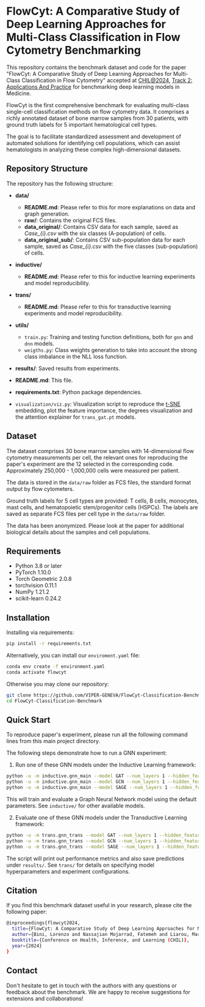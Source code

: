 # FlowCyt: A Comparative Study of Deep Learning Approaches for Multi-Class Classification in Flow Cytometry Benchmarking

This repository contains the benchmark dataset and code for the paper "FlowCyt: A Comparative Study of Deep Learning Approaches for Multi-Class Classification in Flow Cytometry" accepted at [CHIL@2024](https://chilconference.org/), [Track 2: Applications And Practice](https://chilconference.org/call-for-papers.html#tab-track-2) for benchmarking deep learning models in Medicine.

FlowCyt is the first comprehensive benchmark for evaluating multi-class single-cell classification methods on flow cytometry data. It comprises a richly annotated dataset of bone marrow samples from 30 patients, with ground truth labels for 5 important hematological cell types.

The goal is to facilitate standardized assessment and development of automated solutions for identifying cell populations, which can assist hematologists in analyzing these complex high-dimensional datasets.

## Repository Structure
The repository has the following structure:

- **data/**
  - **README.md**: Please refer to this for more explanations on data and graph generation.
  - **raw/**: Contains the original FCS files.
  - **data_original/**: Contains CSV data for each sample, saved as *Case_{i}.csv* with the six classes (A-population) of cells.
  - **data_original_sub/**: Contains CSV sub-population data for each sample, saved as *Case_{i}.csv* with the five classes (sub-population) of cells.

- **inductive/**
  - **README.md**: Please refer to this for inductive learning experiments and model reproducibility.
    
- **trans/**
  - **README.md**: Please refer to this for transductive learning experiments and model reproducibility.
 
- **utils/**
  - `train.py`: Training and testing function definitions, both for `gnn` and `dnn` models.
  - `weigths.py`: Class weights generation to take into account the strong class imbalance in the NLL loss function.

- **results/**: Saved results from experiments.

- **README.md**: This file.

- **requirements.txt**: Python package dependencies.

- `visualization/viz.py`: Visualization script to reproduce the [t-SNE](https://www.jmlr.org/papers/volume9/vandermaaten08a/vandermaaten08a.pdf?fbcl) embedding, plot the feature importance, the degrees visualization and the attention explainer for `trans_gat.pt` models.

## Dataset
The dataset comprises 30 bone marrow samples with 14-dimensional flow cytometry measurements per cell, the relevant ones for reproducing the paper's experiment are the 12 selected in the corresponding code. Approximately 250,000 - 1,000,000 cells were measured per patient.

The data is stored in the `data/raw` folder as FCS files, the standard format output by flow cytometers.

Ground truth labels for 5 cell types are provided: T cells, B cells, monocytes, mast cells, and hematopoietic stem/progenitor cells (HSPCs). The labels are saved as separate FCS files per cell type in the `data/raw` folder.

The data has been anonymized. Please look at the paper for additional biological details about the samples and cell populations.

## Requirements

- Python 3.8 or later
- PyTorch 1.10.0 
- Torch Geometric 2.0.8 
- torchvision 0.11.1
- NumPy 1.21.2
- scikit-learn 0.24.2

## Installation
Installing via requirements:
```bash
pip install -r requirements.txt
````
Alternatively, you can install our `enviroment.yaml` file:
```bash
conda env create -f environment.yaml
conda activate flowcyt
```
Otherwise you may clone our repository:

```bash
git clone https://github.com/VIPER-GENEVA/FlowCyt-Classification-Benchmark.git
cd FlowCyt-Classification-Benchmark
```

## Quick Start
To reproduce paper's experiment, please run all the following command lines from this main project directory.

The following steps demonstrate how to run a GNN experiment:

1. Run one of these GNN models under the Inductive Learning framework:
```bash
python -u -m inductive.gnn_main --model GAT --num_layers 1 --hidden_features 16 --dropout 0.2 --in_heads 4 --out_heads 4 --input_dim 12 --output_dim 6 --max_num_epochs 1000 --start_lr 0.01 --num_repetitions 10
python -u -m inductive.gnn_main --model GCN --num_layers 1 --hidden_features 16 --dropout 0.3 --input_dim 12 --output_dim 6 --max_num_epochs 1000 --start_lr 0.01 --num_repetitions 10
python -u -m inductive.gnn_main --model SAGE --num_layers 1 --hidden_features 16 --dropout 0.3 --input_dim 12 --output_dim 6 --max_num_epochs 1000 --start_lr 0.01 --num_repetitions 10
```
This will train and evaluate a Graph Neural Network model using the default parameters. See `inductive/` for other available models.

2. Evaluate one of these GNN models under the Transductive Learning framework:
```bash
python -u -m trans.gnn_trans --model GAT --num_layers 1 --hidden_features 64 --dropout 0.2 --in_heads 2 --out_heads 2 --input_dim 12 --output_dim 6 --max_num_epochs 1000 --start_lr 0.01
python -u -m trans.gnn_trans --model GCN --num_layers 1 --hidden_features 64 --dropout 0.3 --input_dim 12 --output_dim 6 --max_num_epochs 1000 --start_lr 0.01
python -u -m trans.gnn_trans --model SAGE --num_layers 1 --hidden_features 64 --dropout 0.3 --input_dim 12 --output_dim 6 --max_num_epochs 1000 --start_lr 0.01
```

The script will print out performance metrics and also save predictions under `results/`. See `trans/` for details on specifying model hyperparameters and experiment configurations.

## Citation
If you find this benchmark dataset useful in your research, please cite the following paper:

```bash
@inproceedings{flowcyt2024,
  title={FlowCyt: A Comparative Study of Deep Learning Approaches for Multi-Class Classification in Flow Cytometry},
  author={Bini, Lorenzo and Nassajian Mojarrad, Fatemeh and Liarou, Margarita and Matthes, Thomas and Marchand-Maillet, Stéphane},
  booktitle={Conference on Health, Inference, and Learning (CHIL)},
  year={2024}
}
```

## Contact
Don't hesitate to get in touch with the authors with any questions or feedback about the benchmark. We are happy to receive suggestions for extensions and collaborations!
